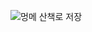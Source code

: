 
![멍메 산책로 저장](https://github.com/user-attachments/assets/adaed4a0-6dc2-4f7f-a729-417bbc34a3c5)

